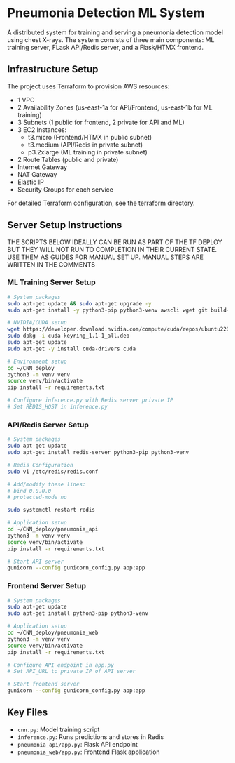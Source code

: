 # Pneumonia Detection ML System

A distributed system for training and serving a pneumonia detection model using chest X-rays. The system consists of three main components: ML training server, FLask API/Redis server, and a Flask/HTMX frontend.

## Infrastructure Setup
The project uses Terraform to provision AWS resources:
* 1 VPC
* 2 Availability Zones (us-east-1a for API/Frontend, us-east-1b for ML training)
* 3 Subnets (1 public for frontend, 2 private for API and ML)
* 3 EC2 Instances:
  - t3.micro (Frontend/HTMX in public subnet)
  - t3.medium (API/Redis in private subnet)
  - p3.2xlarge (ML training in private subnet)
* 2 Route Tables (public and private)
* Internet Gateway
* NAT Gateway
* Elastic IP
* Security Groups for each service

For detailed Terraform configuration, see the terraform directory.

## Server Setup Instructions

THE SCRIPTS BELOW IDEALLY CAN BE RUN AS PART OF THE TF DEPLOY BUT THEY WILL NOT RUN TO COMPLETION IN THEIR CURRENT STATE. USE THEM AS GUIDES FOR MANUAL SET UP.
MANUAL STEPS ARE WRITTEN IN THE COMMENTS

### ML Training Server Setup

```bash
# System packages
sudo apt-get update && sudo apt-get upgrade -y
sudo apt-get install -y python3-pip python3-venv awscli wget git build-essential

# NVIDIA/CUDA setup
wget https://developer.download.nvidia.com/compute/cuda/repos/ubuntu2204/x86_64/cuda-keyring_1.1-1_all.deb
sudo dpkg -i cuda-keyring_1.1-1_all.deb
sudo apt-get update
sudo apt-get -y install cuda-drivers cuda

# Environment setup
cd ~/CNN_deploy
python3 -m venv venv
source venv/bin/activate
pip install -r requirements.txt

# Configure inference.py with Redis server private IP
# Set REDIS_HOST in inference.py
```

### API/Redis Server Setup

```bash
# System packages
sudo apt-get update
sudo apt-get install redis-server python3-pip python3-venv

# Redis Configuration
sudo vi /etc/redis/redis.conf

# Add/modify these lines:
# bind 0.0.0.0
# protected-mode no

sudo systemctl restart redis

# Application setup
cd ~/CNN_deploy/pneumonia_api
python3 -m venv venv
source venv/bin/activate
pip install -r requirements.txt

# Start API server
gunicorn --config gunicorn_config.py app:app
```

### Frontend Server Setup

```bash
# System packages
sudo apt-get update
sudo apt-get install python3-pip python3-venv

# Application setup
cd ~/CNN_deploy/pneumonia_web
python3 -m venv venv
source venv/bin/activate
pip install -r requirements.txt

# Configure API endpoint in app.py
# Set API_URL to private IP of API server

# Start frontend server
gunicorn --config gunicorn_config.py app:app
```

## Key Files

- `cnn.py`: Model training script
- `inference.py`: Runs predictions and stores in Redis
- `pneumonia_api/app.py`: Flask API endpoint
- `pneumonia_web/app.py`: Frontend Flask application